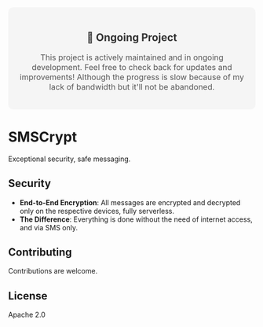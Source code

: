 <!-- Ongoing Project Section -->
<div style="background-color: #f5f5f5; padding: 20px; border-radius: 10px; margin-bottom: 20px; text-align: center;">
    <h2 style="color: #333;">🚀 Ongoing Project</h2>
    <p style="font-size: 16px; color: #555;">This project is actively maintained and in ongoing development. Feel free to check back for updates and improvements! Although the progress is slow because of my lack of bandwidth but it'll not be abandoned.</p>
</div>


# SMSCrypt
Exceptional security, safe messaging. 

## Security

- **End-to-End Encryption**: All messages are encrypted and decrypted only on the respective devices, fully serverless.
- **The Difference**: Everything is done without the need of internet access, and via SMS only.

## Contributing

Contributions are welcome.

## License

Apache 2.0
